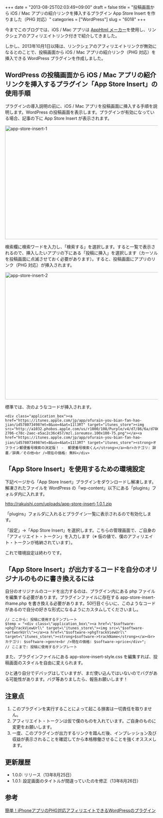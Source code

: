 +++
date = "2013-08-25T02:03:49+09:00"
draft = false
title = "投稿画面から iOS / Mac アプリの紹介リンクを挿入するプラグイン App Store Insert を作りました（PHG 対応）"
categories = ["WordPress"]
slug = "6018"
+++

今までこのブログでは、iOS / Mac アプリは <a href="http://dl.dropboxusercontent.com/u/2271551/javascript/apphtmlmk.html">AppHtml メーカー</a>を使用し、リンクシェアのアフィリエイトリンク付きで紹介してきました。

しかし、2013年10月1日以降は、リンクシェアのアフィリエイトリンクが無効になるとのことで、投稿画面から iOS / Mac アプリの紹介リンク（PHG 対応）を挿入できる WordPress プラグインを作成しました。

<h2>WordPress の投稿画面から iOS / Mac アプリの紹介リンクを挿入するプラグイン「App Store Insert」の使用手順</h2>

プラグインの導入説明の前に、iOS / Mac アプリを投稿画面に挿入する手順を説明します。WordPress の投稿画面を表示します。プラグインが有効になっている場合、記事の下に App Store Insert が表示されます。

<img src="/images/2013/08/app-store-insert-1.png" alt="app-store-insert-1" width="640" height="374" class="align-center size-full wp-image-6028" />

検索欄に検索ワードを入力し、「検索する」を選択します。すると一覧で表示されるので、挿入したいアプリの下にある「投稿に挿入」を選択します（カーソルを投稿画面に点滅させておく必要があります）。すると、投稿画面にアプリのリンク（PHG 対応）が挿入されます。

<img src="/images/2013/08/app-store-insert-2.png" alt="app-store-insert-2" width="640" height="418" class="align-center size-full wp-image-6029" />

標準では、次のようなコードが挿入されます。

<pre><code>&lt;div class="application_box"&gt;&lt;a href="https://itunes.apple.com/jp/app/ofurain-you-bian-fan-hao-jian/id578073498?mt=8&uo=4&at=11l3RT" target="itunes_store"&gt;&lt;img src="http://a1032.phobos.apple.com/us/r1000/108/Purple/v4/d7/86/6a/d7866a7e-2706-c78c-2aec-e5ac2c36c457/mzl.ioreumsv.100x100-75.png"&gt;&lt;/a&gt;&lt;a href="https://itunes.apple.com/jp/app/ofurain-you-bian-fan-hao-jian/id578073498?mt=8&uo=4&at=11l3RT" target="itunes_store"&gt;&lt;strong&gt;オフライン郵便番号検索の決定版！ -  郵便番号検索くん&lt;/strong&gt;&lt;/a&gt;&lt;br&gt;カテゴリ: 辞書／辞典／その他&lt;br /&gt;現在の価格: 無料&lt;/div&gt;</code></pre>

<h2>「App Store Insert」を使用するための環境設定</h2>

下記ページから「App Store Insert」プラグインをダウンロードし解凍します。解凍されたファイルを WordPress の「wp-content」以下にある「plugins」フォルダ内に入れます。

<a href="http://rakuishi.com/uploads/app-store-insert-1.0.1.zip" target="_blank">http://rakuishi.com/uploads/app-store-insert-1.0.1.zip</a>

「plugins」フォルダに入れるとプラグイン一覧に表示されるので有効化します。

「設定」→「App Store Insert」を選択します。こちらの管理画面で、ご自身の「アフィリエイト・トークン」を入力します（※ 仮の値で、僕のアフィリエイト・トークンが格納されています）。

これで環境設定は終わりです。

<h2>「App Store Insert」が出力するコードを自分のオリジナルのものに書き換えるには</h2>

自分のオリジナルのコードを出力するのは、プラグイン内にある php ファイルを編集する必要があります。プラグインファイルに存在する app-store-insert-iframe.php を書き換える必要があります。50行目ぐらいに、このようなコードがあるので自分の好きな形式になるようにカスタムしてくださいまし。

<pre><code>// ここから: 投稿に使用するテンプレート
$temp = "&lt;div class=\"application_box\"&gt;&lt;a href=\"$software-&gt;phgTrackViewUrl\" target=\"itunes_store\"&gt;&lt;img src=\"$software-&gt;artworkUrl\"&gt;&lt;/a&gt;&lt;a href=\"$software-&gt;phgTrackViewUrl\" target=\"itunes_store\"&gt;&lt;strong&gt;$software-&gt;trackName&lt;/strong&gt;&lt;/a&gt;&lt;br&gt;カテゴリ: $software-&gt;genre&lt;br /&gt;現在の価格: $software-&gt;price&lt;/div&gt;";
// ここまで: 投稿に使用するテンプレート</code></pre>

また、プラグインファイルにある app-store-insert-style.css を編集すれば、投稿画面のスタイルを自由に変えられます。

ひと通り自分でデバッグはしていますが、まだ使い込んではいないのでバグがある可能性があります。バグ等ありましたら、報告お願いします！

<h2>注意点</h2>

<ol>
<li>このプラグインを実行することによって起こる損害は一切責任を取りません。</li>
<li>アフィリエイト・トークンは仮で僕のものを入れています。ご自身のものに変更をお願いします。</li>
<li>一度、このプラグインが出力するリンクを踏んだ後、インプレッション及び収益が表示されることを確認してから本格稼働させることを強くオススメします。</li>
</ol>

<h2>更新履歴</h2>

<ul>
<li>1.0.0: リリース（13年8月25日）</li>
<li>1.0.1: 設定画面のタイトルが間違っていたのを修正（13年8月26日）</li>
</ul>

<h2>参考</h2>

<a href="http://rentalhomepage.com/phg/" target="_blank">簡単！iPhoneアプリのPHG対応アフィリエイトできるWordPressのプラグイン</a>
